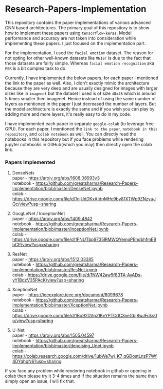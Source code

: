 # Research-Papers-Implementation

This repository contains the paper implementations of various advanced CNN based architectures. The primary goal of this repository is to show how to implement these papers using `tensorflow-keras`. Model performance and accuracy are not taken into consideration while implementing these papers. I just focused on the implementation part.

For the implementation, I used the `facial emotion` dataset. The reason for not opting for other well-known datasets like `MNIST` is due to the fact that those datasets are fairly simple. Whereas `facial emotion recognition` aka `FER` is a bit complex task to do.

Currently, I have implemented the below papers, for each paper I mentioned the link to the paper as well. Also, I didn't exactly mimic the architecture because they are very deep and are usually designed for images with larger sizes like in `imagenet` but the dataset I used is of size `48x48` which is around 5 times smaller then imagenet. Hence instead of using the same number of layers as mentioned in the paper I just decreased the number of layers. But the model architecture is exactly the same and if you wish you can play by adding more and more layers, it's really easy to do in my code.

I have implemented each paper in separate `google-colab` (to leverage free GPU). For each paper, I mentioned the `link to the paper`, `notebook in this repository`, and `colab notebook` as well. You can directly read the notebooks in this repository but if you face problems while rendering jupyter notebooks in GitHub(which you may) then directly open the colab link.

### Papers Implemented

1. DenseNets<br>
        paper - https://arxiv.org/abs/1608.06993v3<br>
        notebook - https://github.com/greatsharma/Research-Papers-Implementation/blob/master/DenseNet.ipynb<br>
        colab - https://drive.google.com/file/d/1qjUdDKxAIdpMHc9by81XTWp9ZNzyuJQc/view?usp=sharing<br>
        
2. GoogLeNet / InceptionNet<br>
        paper - https://arxiv.org/abs/1409.4842<br>
        notebook - https://github.com/greatsharma/Research-Papers-Implementation/blob/master/InceptionNet.ipynb<br>
        colab - https://drive.google.com/file/d/1FNUTbp9735lRMWQYempPEhgbhfmEBbCP/view?usp=sharing<br>

3. ResNet<br>
        paper - https://arxiv.org/abs/1512.03385<br>
        notebook - https://github.com/greatsharma/Research-Papers-Implementation/blob/master/ResNet.ipynb<br>
        colab - https://drive.google.com/file/d/1NW42aw5f83TA-AyADs-yY1BdzV35PAcK/view?usp=sharing<br>

4. XceptionNet<br>
        paper - https://ieeexplore.ieee.org/document/8099678<br>
        notebook - https://github.com/greatsharma/Research-Papers-Implementation/blob/master/XceptionNet.ipynb<br>
        colab - https://drive.google.com/file/d/1Bo92DVpz1KyYPTCdC3neGbj8wJFdks0o/view?usp=sharing<br>

5. U-Net<br>
        paper - https://arxiv.org/abs/1505.04597<br>
        notebook - https://github.com/greatsharma/Research-Papers-Implementation/blob/master/denoising_Unet.ipynb<br>
        colab - https://colab.research.google.com/drive/1ubWe7wj_K7_qGDostLnzP7Wf4DYqhgN6?usp=sharing<br>


If you face any problem while rendering notebook in github or opening in colab then please try it 3-4 times and if the situation remains the same then simply open an issue, I will fix that.
